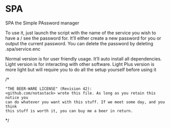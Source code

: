 # SPA

SPA the Simple PAssword manager

To use it, just launch the script with the name of the service you wish to have a / see the password for.
It’ll either create a new password for you or output the current password.
You can delete the password by deleting .spa/service.enc

Normal version is for user friendly usage. It’ll auto install all dependencies.
Light version is for interacting with other software.
Light Plus version is more light but will require you to do all the setup yourself before using it


/*

    "THE BEER-WARE LICENSE" (Revision 42):
    <github.com/notastack> wrote this file. As long as you retain this notice you
    can do whatever you want with this stuff. If we meet some day, and you think
    this stuff is worth it, you can buy me a beer in return.

*/
